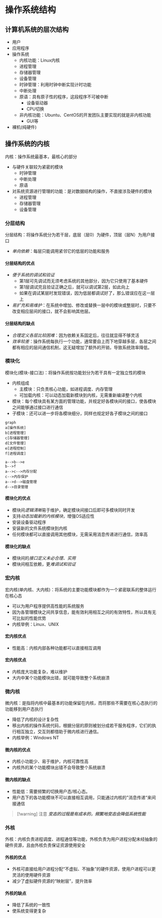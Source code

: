 # 操作系统结构

## 计算机系统的层次结构
- 用户
- 应用程序
- 操作系统
	- 内核功能：Linux内核
	- 进程管理
	- 存储器管理
	- 设备管理
	- 时钟管理：利用时钟中断实现计时功能
	- 中断处理
	- 原语：具有原子性的程序，这段程序不可被中断
		- 设备驱动器
		- CPU切换
	- 非内核功能：Ubuntu、CentOS的开发团队主要实现的就是非内核功能
		- GUI等
- 裸机(纯硬件)

## 操作系统的内核

内核：操作系统最基本，最核心的部分
- 与硬件关联较为紧密的模块
  - 时钟管理
  - 中断处理
  - 原语
- 对系统资源进行管理的功能：是对数据结构的操作，不直接涉及硬件的模块
  - 进程管理
  - 存储器管理
  - 设备管理

### 分层结构

分层结构：将操作系统分为若干层，底层（层0）为硬件，顶层（层N）为用户接口
- *单向依赖*：每层只能调用紧邻它的低层的功能和服务

#### 分层结构的优点
  - *便于系统的调试和验证*
    - 第1层可先调试而无须考虑系统的其他部分，因为它只使用了基本硬件
    - 第1层调试完且验证正确之后，就可以调试第2层，如此向上
    - 如果在调试某层时发现错误，因为低层都调试好了，那么错误应在这一层上
  - *易扩充和易维护*：在系统中增加、修改或替换一层中的模块或整层时，只要不改变相应层间的接口，就不会影响其他层。
#### 分层结构的缺点
  - *合理定义各层比较困难*：因为依赖关系固定后，往往就显得不够灵活
  - *效率较差*：操作系统每执行一个功能，通常要自上而下地穿越多层，各层之间都有相应的层间通信机制，这无疑增加了额外的开销，导致系统效率降低。

### 模块化
模块化(模块-接口法)：将操作系统按功能划分为若干具有一定独立性的模块
- 内核组成
  - 主模块：只负责核心功能，如进程调度、内存管理
  - 可加载内核：可以动态加载新模块到内核，无需重新编译整个内核
- 模块：每个模块具有某方面的管理功能，并规定好各模块间的接口，使各模块之间能够通过接口进行通信
- 子模块：还可以进一步将各模块细分，同样也规定好各子模块之间的接口

```mermaid
graph
a[操作系统]
b[进程管理]
c[存储器管理]
d[文件管理]
e[进程控制]
f[进程调度]

a-->b-->e
b-->f
a-->c-->内存分配
c-->内存保护
a-->d-->磁盘管理
d-->目录管理
```

#### 模块化的优点
-  模块间*逻辑清晰*易于维护，确定模块间接口后即可多模块同时开发
-  支持*动态加载新的内核模块*，增强OS适应性
  - 安装设备驱动程序
  - 安装新的文件系统模块到内核
- 任何模块都可以直接调用其他模块，无需采用消息传递进行通信，效率高

#### 模块化的缺点
- 模块间的*接口定义未必合理、实用*
- 模块间相互依赖，更*难调试和验证*


### 宏内核

宏内核(单内核、大内核)：将系统的主要功能模块都作为一个紧密联系的整体运行在核心态
- 可以为用户程序提供高性能的系统服务
- 因为各管理模块之间共享信息，能有效利用相互之间的有效特性，所以具有无可比拟的性能优势
- 内核举例：Linux、UNIX

#### 宏内核优点

- 性能高：内核内部各种功能都可以直接相互调用

#### 宏内核优点

- 内核庞大功能复杂，难以维护
- 大内中某个功能模块出错，就可能导致整个系统崩溃

### 微内核

微内核：是指将内核中最基本的功能保留在内核，而将那些不需要在核心态执行的功能移到用户态执行
- 降低了内核的设计复杂性
- 移出内核的操作系统代码，根据分层的原则被划分成若干服务程序，它们的执行相互独立，交互则都借助于微内核进行通信。
- 内核举例：Windows NT

#### 微内核的优点

- 内核小功能少、易于维护，内核可靠性高
- 内核外的某个功能模块出错不会导致整个系统崩溃

#### 微内核的缺点
- 性能低：需要频繁的切换用户态/核心态。
- 用户态下的各功能模块不可以直接相互调用，只能通过内核的"消息传递“来间接通信

> [!warning] 注意
> ***变态的过程是有成本的，频繁地变态会降低系统性能***

### 外核

外核：内核负责进程调度、进程通信等功能，外核负责为用户进程分配未经抽象的硬件资源，且由外核负责保证资源使用安全

#### 外核的优点
- 外核可直接给用户进程分配“不虚拟、不抽象”的硬件资源，使用户进程可以更灵活的使用硬件资源
- 减少了虚拟硬件资源的“映射层”，提升效率

#### 外核的缺点

- 降低了系统的一致性
- 使系统变得更复杂